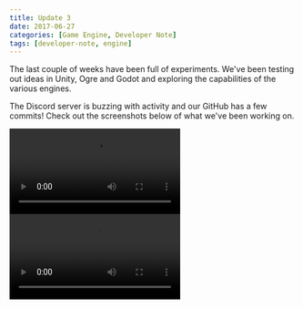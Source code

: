 ```yaml
---
title: Update 3
date: 2017-06-27
categories: [Game Engine, Developer Note]
tags: [developer-note, engine]
---
```


The last couple of weeks have been full of experiments. We've been testing out ideas in Unity, Ogre and Godot and exploring the capabilities of the various engines.

The Discord server is buzzing with activity and our GitHub has a few commits! Check out the screenshots below of what we've been working on.

![Image 1](https://zippy.gfycat.com/RedWickedAmoeba.webm) ![Image 2](https://zippy.gfycat.com/MajesticHarmfulKinkajou.webm)